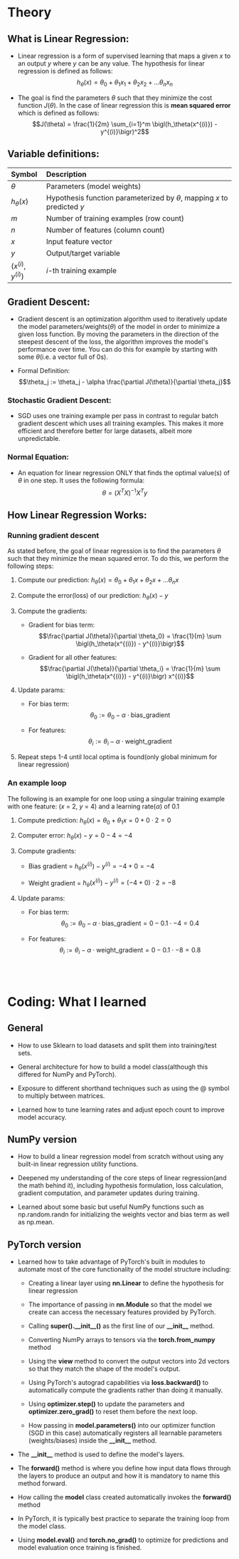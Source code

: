 # Theory

## What is Linear Regression:

- Linear regression is a form of supervised learning that maps a given
  $x$ to an output $y$ where $y$ can be any value. The hypothesis for
  linear regression is defined as follows:
  $$h_{\theta}(x) = \theta_0 + {\theta_1}{x_1} + {\theta_2}{x_2} + \dots            {\theta_n}x_n$$

- The goal is find the parameters $\theta$ such that they minimize the
  cost function $J(\theta)$. In the case of linear regression this is
  **mean squared error** which is defined as follows:
  $$J(\theta) = \frac{1}{2m} \sum_{i=1}^m \bigl(h_\theta(x^{(i)}) - y^{(i)}\bigr)^2$$

## Variable definitions:

| Symbol             | Description                                                     |
|:-------------------|:----------------------------------------------------------------|
| $\theta$           | Parameters (model weights)                                      |
| $h_{\theta}(x)$    | Hypothesis function parameterized by $\theta$, mapping $x$ to predicted $y$ |
| $m$                | Number of training examples (row count)                        |
| $n$                | Number of features (column count)                              |
| $x$                | Input feature vector                                            |
| $y$                | Output/target variable                                          |
| $(x^{(i)}, y^{(i)})$| $i$-th training example                                        |


## Gradient Descent:

- Gradient descent is an optimization algorithm used to iteratively
  update the model parameters/weights($\theta$) of the model in order to
  minimize a given loss function. By moving the parameters in the
  direction of the steepest descent of the loss, the algorithm improves
  the model's performance over time. You can do this for example by
  starting with some $\theta$(i.e. a vector full of 0s).

- Formal Definition:
  $$\theta_j := \theta_j - \alpha \frac{\partial J(\theta)}{\partial \theta_j}$$

### Stochastic Gradient Descent:

- SGD uses one training example per pass in contrast to regular batch
  gradient descent which uses all training examples. This makes it more
  efficient and therefore better for large datasets, albeit more
  unpredictable.

### Normal Equation:

- An equation for linear regression ONLY that finds the optimal value(s)
  of $\theta$ in one step. It uses the following formula:
  $$\theta = (X^{T}X)^{-1}X^{T}y$$

## How Linear Regression Works:

### Running gradient descent

As stated before, the goal of linear regression is to find the
parameters $\theta$ such that they minimize the mean squared error. To
do this, we perform the following steps:

1.  Compute our prediction:
    $h_\theta(x) = \theta_0 + \theta_1x + \theta_2x + \dots \theta_nx$

2.  Compute the error(loss) of our prediction: $h_\theta(x) - y$

3.  Compute the gradients:

    - Gradient for bias term:
      $$\frac{\partial J(\theta)}{\partial \theta_0} = \frac{1}{m} \sum \bigl(h_\theta(x^{(i)}) - y^{(i)}\bigr)$$

    - Gradient for all other features:
      $$\frac{\partial J(\theta)}{\partial \theta_i} = \frac{1}{m} \sum \bigl(h_\theta(x^{(i)}) - y^{(i)}\bigr) x^{(i)}$$

4.  Update params:

    - For bias term:
      $$\displaystyle \theta_0 := \theta_0 - \alpha \cdot \text{bias_gradient}$$

    - For features:
      $$\displaystyle \theta_i := \theta_i - \alpha \cdot \text{weight_gradient}$$

5.  Repeat steps 1-4 until local optima is found(only global minimum for
    linear regression)

### An example loop

The following is an example for one loop using a singular training
example with one feature: ($x$ = 2, $y$ = 4) and a learning
rate($\alpha$) of 0.1

1.  Compute prediction:
    $h_\theta(x) = \theta_0 + \theta_1x = 0 + 0 \cdot 2 = 0$

2.  Computer error: $h_\theta(x) - y = 0 - 4 = -4$

3.  Compute gradients:

    - Bias gradient = $h_\theta(x^{(i)}) - y^{(i)} = -4 + 0 = -4$

    - Weight gradient =
      $h_\theta(x^{(i)}) - y^{(i)} = (-4 + 0) \cdot 2 = -8$

4.  Update params:

    - For bias term:
      $$\displaystyle \theta_0 := \theta_0 - \alpha \cdot \text{bias_gradient} = 0 - 0.1 \cdot -4 = 0.4$$

    - For features:
      $$\displaystyle \theta_i := \theta_i - \alpha \cdot \text{weight_gradient} = 0 - 0.1 \cdot -8 = 0.8$$




  <br></br>

# Coding: What I learned

## General

- How to use Sklearn to load datasets and split them into training/test
  sets.

- General architecture for how to build a model class(although this
  differed for NumPy and PyTorch).

- Exposure to different shorthand techniques such as using the @ symbol
  to multiply between matrices.

- Learned how to tune learning rates and adjust epoch count to improve
  model accuracy.

## NumPy version

- How to build a linear regression model from scratch without using any
  built-in linear regression utility functions.

- Deepened my understanding of the core steps of linear regression(and
  the math behind it), including hypothesis formulation, loss
  calculation, gradient computation, and parameter updates during
  training.

- Learned about some basic but useful NumPy functions such as
  np.random.randn for initializing the weights vector and bias term as
  well as np.mean.

## PyTorch version

- Learned how to take advantage of PyTorch's built in modules to
  automate most of the core functionality of the model structure
  including:

  - Creating a linear layer using **nn.Linear** to define the hypothesis
    for linear regression

  - The importance of passing in **nn.Module** so that the model we
    create can access the necessary features provided by PyTorch.

  - Calling **super().\_\_init\_\_()** as the first line of our
    **\_\_init\_\_** method.

  - Converting NumPy arrays to tensors via the **torch.from_numpy**
    method

  - Using the **view** method to convert the output vectors into 2d
    vectors so that they match the shape of the model's output.

  - Using PyTorch's autograd capabilities via **loss.backward()** to\
    automatically compute the gradients rather than doing it manually.

  - Using **optimizer.step()** to update the parameters and
    **optimizer.zero_grad()** to reset them before the next loop.

  - How passing in **model.parameters()** into our optimizer function
    (SGD in this case) automatically registers all learnable parameters
    (weights/biases) inside the **\_\_init\_\_** method.

- The **\_\_init\_\_** method is used to define the model's layers.

- The **forward()** method is where you define how input data flows
  through the layers to produce an output and how it is mandatory to
  name this method forward.

- How calling the **model** class created automatically invokes the
  **forward()** method

- In PyTorch, it is typically best practice to separate the training
  loop from the model class.

- Using **model.eval()** and **torch.no_grad()** to optimize for
  predictions and model evaluation once training is finished.



